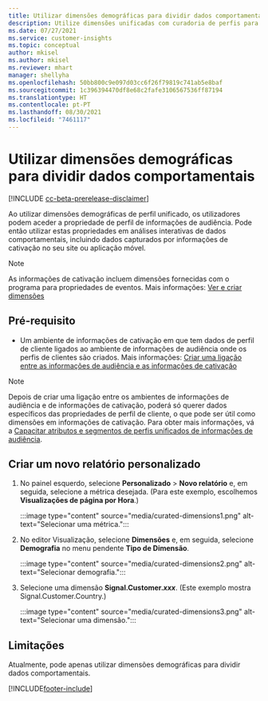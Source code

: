 ```yaml
---
title: Utilizar dimensões demográficas para dividir dados comportamentais (dimensões curadas)
description: Utilize dimensões unificadas com curadoria de perfis para permitir propriedades de perfil de cliente de informações de audiência.
ms.date: 07/27/2021
ms.service: customer-insights
ms.topic: conceptual
author: mkisel
ms.author: mkisel
ms.reviewer: mhart
manager: shellyha
ms.openlocfilehash: 50bb800c9e097d03cc6f26f79819c741ab5e8baf
ms.sourcegitcommit: 1c396394470df8e68c2fafe3106567536ff87194
ms.translationtype: HT
ms.contentlocale: pt-PT
ms.lasthandoff: 08/30/2021
ms.locfileid: "7461117"
---
```

# <a name="use-demographic-dimensions-for-splitting-behavioral-data"></a>Utilizar dimensões demográficas para dividir dados comportamentais

[!INCLUDE [cc-beta-prerelease-disclaimer](includes/cc-beta-prerelease-disclaimer.md)]

Ao utilizar dimensões demográficas de perfil unificado, os utilizadores podem aceder a propriedade de perfil de informações de audiência. Pode então utilizar estas propriedades em análises interativas de dados comportamentais, incluindo dados capturados por informações de cativação no seu site ou aplicação móvel.

>[!NOTE]
> As informações de cativação incluem dimensões fornecidas com o programa para propriedades de eventos. Mais informações: [Ver e criar dimensões](dimensions.md)

## <a name="prerequisite"></a>Pré-requisito

- Um ambiente de informações de cativação em que tem dados de perfil de cliente ligados ao ambiente de informações de audiência onde os perfis de clientes são criados. Mais informações: [Criar uma ligação entre as informações de audiência e as informações de cativação](integrate-audience-insights-engagement-insights.md)

> [!NOTE]
> Depois de criar uma ligação entre os ambientes de informações de audiência e de informações de cativação, poderá só querer dados específicos das propriedades de perfil de cliente, o que pode ser útil como dimensões em informações de cativação. Para obter mais informações, vá a [Capacitar atributos e segmentos de perfis unificados de informações de audiência](integrate-audience-insights-engagement-insights.md#enable-audience-insights-unified-profiles-attributes-and-segments).<!--note from editor: Suggested. -->

## <a name="create-a-new-custom-report"></a>Criar um novo relatório personalizado

1. No painel esquerdo, selecione **Personalizado** > **Novo relatório** e, em seguida, selecione a métrica desejada. (Para este exemplo, escolhemos **Visualizações de página por Hora**.)

    :::image type="content" source="media/curated-dimensions1.png" alt-text="Selecionar uma métrica.":::

2. No editor Visualização, selecione **Dimensões** e, em seguida, selecione **Demografia** no menu pendente **Tipo de Dimensão**.

    :::image type="content" source="media/curated-dimensions2.png" alt-text="Selecionar demografia.":::

3. Selecione uma dimensão **Signal.Customer.*xxx***. (Este exemplo mostra Signal.Customer.Country.)

    :::image type="content" source="media/curated-dimensions3.png" alt-text="Selecionar uma dimensão.":::
  
## <a name="limitations"></a>Limitações

Atualmente, pode apenas utilizar dimensões demográficas para dividir dados comportamentais.


[!INCLUDE[footer-include](../includes/footer-banner.md)]
